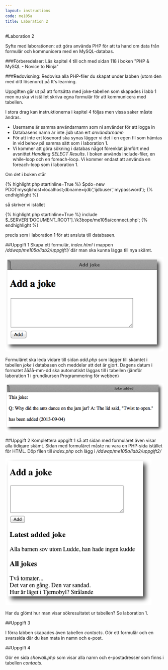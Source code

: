 ```yaml
---
layout: instructions
code: me105a
title: Laboration 2
---
```


#Laboration 2

Syfte med laborationen:
att göra använda PHP för att ta hand om data från formulär och kommunicera med en MySQL-databas. 

###Förberedelser:
Läs kapitel 4 till och med sidan 118 i boken "PHP & MySQL - Novice to Ninja"

###Redovisning:
Redovisa alla PHP-filer du skapat under labben (utom den med ditt lösenord) på It's learning.

Uppgiften går ut på att fortsätta med joke-tabellen som skapades i labb 1 men nu ska vi istället skriva egna formulär för att kommunicera med tabellen. 

I stora drag kan instruktionerna i kapitel 4 följas men vissa saker måste ändras.

- Username är samma användarnamn som ni använder för att logga in
- Databasens namn är inte *ijdb* utan ert *användarnamn*
- För att inte ert lösenord ska synas lägger vi det i en egen fil som hämtas in vid behov på samma sätt som i laboration 1. 
- Vi kommer att göra sökning i databas något förenklat jämfört med avsnittet *Handling SELECT Results*. I boken används include-filer, en while-loop och en foreach-loop. Vi kommer endast att använda en foreach-loop som i laboration 1. 
 
Om det i boken står 

{% highlight php startinline=True %}
$pdo=new PDO('mysqli:host=localhost;dbname=ijdb','ijdbuser','mypassword');
{% endhighlight %}

så skriver vi istället

{% highlight php startinline=True %}
include $_SERVER['DOCUMENT_ROOT'].'/k3bope/me105a/connect.php';
{% endhighlight %}

precis som i laboration 1 för att ansluta till databasen. 



##Uppgift 1
Skapa ett formulär, *index.html* i mappen */ddwap/me105a/lab2/uppgift1/* där man ska kunna lägga till nya skämt. 

![](im2/image007.png)



Formuläret ska leda vidare till sidan *add.php* som lägger till skämtet i tabellen *joke* i databasen och meddelar att det är gjort. Dagens datum i formatet åååå-mm-dd ska automatiskt läggas till i tabellen (jämför laboration 1 i grundkursen Programmering för webben)

![](im2/image009.png)




##Uppgift 2
Komplettera uppgift 1 så att sidan med formuläret även visar alla tidigare skämt. Sidan med formuläret måste nu vara en PHP-sida istället för HTML. Döp filen till *index.php* och lägg i */ddwap/me105a/lab2/uppgift2/*

![](im2/image011.png)

Har du glömt hur man visar sökresultatet ur tabellen? Se laboration 1. 

##Uppgift 3

I förra labben skapades även tabellen *contacts*. Gör ett formulär och en svarssida där du kan mata in namn och e-post. 

##Uppgift 4

Gör en sida *showall.php* som visar alla namn och e-postadresser som finns i tabellen *contacts*. 